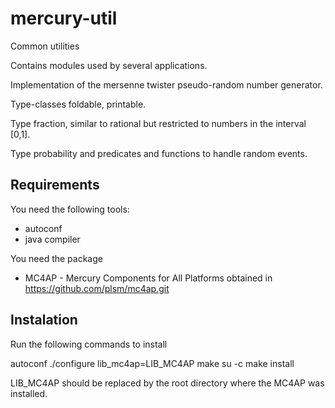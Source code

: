mercury-util
============

Common utilities

Contains modules used by several applications.

Implementation of the mersenne twister pseudo-random number generator.

Type-classes foldable, printable.

Type fraction, similar to rational but restricted to numbers in the interval [0,1].

Type probability and predicates and functions to handle random events.

Requirements
------------

You need the following tools:

* autoconf
* java compiler

You need the package

* MC4AP - Mercury Components for All Platforms obtained in  https://github.com/plsm/mc4ap.git

Instalation
-----------

Run the following commands to install

autoconf
./configure lib_mc4ap=LIB_MC4AP
make
su -c make install

LIB_MC4AP should be replaced by the root directory where the MC4AP was installed.
